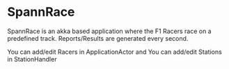 # SpannRace
SpannRace is an akka based application where the F1 Racers race on a predefined track. Reports/Results are generated every second.

You can add/edit Racers in ApplicationActor and You can add/edit Stations in StationHandler
